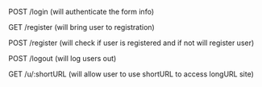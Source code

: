 POST /login (will authenticate the form info)

GET /register (will bring user to registration)

POST /register (will check if user is registered and if not will register user)

POST /logout (will log users out)

GET /u/:shortURL (will allow user to use shortURL to access longURL site)

